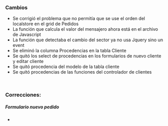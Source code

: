 <h3>Cambios</h3>
<ul>
    <li>Se corrigió el problema que no permitía que se use el orden del localstore en el grid de Pedidos</li>
    <li>La función que calcula el valor del mensajero ahora está en el archivo de Javascript</li>
    <li>La función que detectaba el cambio del sector ya no usa Jquery sino un event</li>
    <li>Se eliminó la columna Procedencias en la tabla Cliente</li>
    <li>Se quitó los select de procedencias en los formularios de nuevo cliente y editar cliente</li>
    <li>Se quitó procedencia del modelo de la tabla cliente</li>
    <li>Se quitó procedencias de las funciones del controlador de clientes</li>
</ul>

</br>

<h3>Correcciones:</h3>

<h5>Formulario nuevo pedido</h5>
<ul>
    <li></li>

</ul>